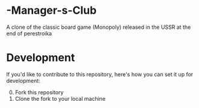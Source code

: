 # -Manager-s-Club
A clone of the classic board game (Monopoly) released in the USSR at the end of perestroika

# Development
If you'd like to contribute to this repository, here's how you can set it up for development:

0. Fork this repository
0. Clone the fork to your local machine
